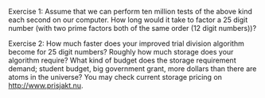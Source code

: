 Exercise 1: Assume that we can perform ten million tests of the above kind each second on our computer. How long would it take to factor a 25 digit number (with two prime factors both of the same order (12 digit numbers))?


Exercise 2: How much faster does your improved trial division algorithm become for 25 digit numbers? Roughly how much storage does your algorithm require? What kind of budget does the storage requirement demand; student budget, big government grant, more dollars than there are atoms in the universe? You may check current storage pricing on http://www.prisjakt.nu.


